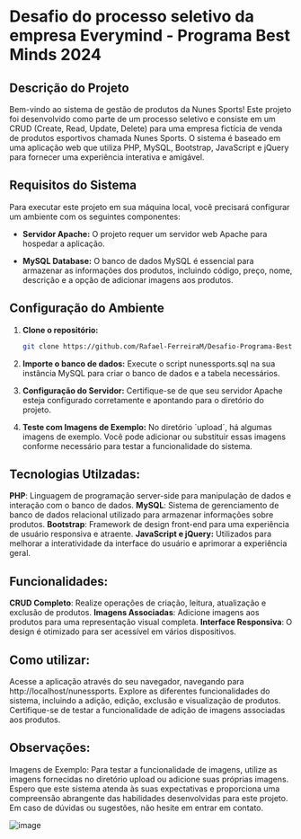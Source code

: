 # Desafio do processo seletivo da empresa Everymind - Programa Best Minds 2024 

## Descrição do Projeto

Bem-vindo ao sistema de gestão de produtos da Nunes Sports! Este projeto foi desenvolvido como parte de um processo seletivo e consiste em um CRUD (Create, Read, Update, Delete) para uma empresa fictícia de venda de produtos esportivos chamada Nunes Sports. O sistema é baseado em uma aplicação web que utiliza PHP, MySQL, Bootstrap, JavaScript e jQuery para fornecer uma experiência interativa e amigável.

## Requisitos do Sistema
Para executar este projeto em sua máquina local, você precisará configurar um ambiente com os seguintes componentes:

- **Servidor Apache:** O projeto requer um servidor web Apache para hospedar a aplicação.

- **MySQL Database:** O banco de dados MySQL é essencial para armazenar as informações dos produtos, incluindo código, preço, nome, descrição e a opção de adicionar imagens aos produtos.

## Configuração do Ambiente
1. **Clone o repositório:**
   ```bash
   git clone https://github.com/Rafael-FerreiraM/Desafio-Programa-Best-Minds-2024-.git

2. **Importe o banco de dados:**
   Execute o script nunessports.sql na sua instância MySQL para criar o banco de dados e a tabela necessários.

3. **Configuração do Servidor:**
   Certifique-se de que seu servidor Apache esteja configurado corretamente e apontando para o diretório do projeto.

4. **Teste com Imagens de Exemplo:**
   No diretório ´upload´, há algumas imagens de exemplo. Você pode adicionar ou substituir essas imagens conforme necessário para testar a funcionalidade do sistema.

## Tecnologias Utilzadas:
   **PHP**: Linguagem de programação server-side para manipulação de dados e interação com o banco de dados.
   **MySQL**: Sistema de gerenciamento de banco de dados relacional utilizado para armazenar informações sobre produtos.
   **Bootstrap**: Framework de design front-end para uma experiência de usuário responsiva e atraente.
   **JavaScript e jQuery:** Utilizados para melhorar a interatividade da interface do usuário e aprimorar a experiência geral.

## Funcionalidades:
   **CRUD Completo**: Realize operações de criação, leitura, atualização e exclusão de produtos.
   **Imagens Associadas**: Adicione imagens aos produtos para uma representação visual completa.
   **Interface Responsiva**: O design é otimizado para ser acessível em vários dispositivos.
   
## Como utilizar:
   Acesse a aplicação através do seu navegador, navegando para http://localhost/nunessports.
   Explore as diferentes funcionalidades do sistema, incluindo a adição, edição, exclusão e visualização de produtos.
   Certifique-se de testar a funcionalidade de adição de imagens associadas aos produtos.

## Observações:
   Imagens de Exemplo: Para testar a funcionalidade de imagens, utilize as imagens fornecidas no diretório upload ou adicione suas próprias imagens.
   Espero que este sistema atenda às suas expectativas e proporciona uma compreensão abrangente das habilidades desenvolvidas para este projeto. Em caso de dúvidas ou      sugestões, não hesite em entrar em contato.
   
   ![image](https://github.com/Rafael-FerreiraM/Desafio-Programa-Best-Minds-2024-/assets/101290871/0bab4cc6-411a-4151-8b4d-9d60fa339d90)





   
